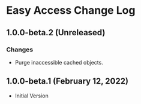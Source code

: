 # Easy Access Change Log

## 1.0.0-beta.2 (Unreleased)

### Changes

* Purge inaccessible cached objects.

## 1.0.0-beta.1 (February 12, 2022)

* Initial Version